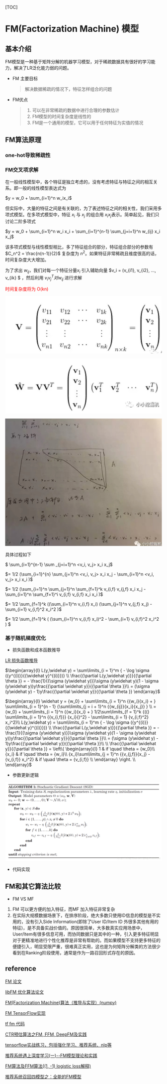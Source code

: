 [TOC]

# FM(Factorization Machine) 模型

## 基本介绍

FM模型是一种基于矩阵分解的机器学习模型，对于稀疏数据具有很好的学习能力，解决了LR泛化能力弱的问题。

- FM 主要目标
  
  > 解决数据稀疏的情况下，特征怎样组合的问题

- FM优点
  
  > 1. 可以在非常稀疏的数据中进行合理的参数估计
  > 2. FM模型的时间复杂度是线性的
  > 3. FM是一个通用的模型，它可以用于任何特征为实值的情况

## FM算法原理

### one-hot导致稀疏性

### FM交叉项求解

在一般线性模型中，各个特征是独立考虑的，没有考虑特征与特征之间的相互关系。即一般的线性模型表达式为

$y = w_0 + \sum_{i=1}^n w_ix_i$

但实际中，大量的特征之间是有关联的，为了表述特征之间的相关性，我们采用多项式模型。在多项式模型中，特征 $x_i$ 与 $x_j$ 的组合用 $x_ix_j$表示。简单起见，我们只讨论二阶多项式

$y = w_0 + \sum_{i=1}^n w_i x_i + \sum_{i=1}^{n-1} \sum_{j=i+1}^n w_{ij} x_i x_j$

该多项式模型与线性模型相比，多了特征组合的部分，特征组合部分的参数有 $C_n^2 = \frac{n(n-1)}{2}$ 复杂度为 $n^2$。如果特征非常稀疏且维度很高的话，时间复杂度大大增加。

为了求出 $w_{ij}$，我们对每一个特征分量$x_i$ 引入辅助向量 $v_i = (v_{i1}, v_{i2}, ..., v_{ik} $ ，然后利用 $v_i v_j^T 对w_{ij}$ 进行求解

<font color='red'> 时间复杂度将为 O(kn) </font>

![](./img/fm-1.jpg)

![](./img/fm-2.jpg)

![](./img/fm-3.jpg)

具体过程如下

$ \sum_{i=1}^{n-1} \sum _{j=i+1}^n <v_i, v_j> x_i x_j$

$= 1/2 (\sum_{i=1}^{n} \sum_{j=1}^n <v_i, v_j> x_i x_j - \sum_{i=1}^n <v_i, v_j> x_i x_i )$

$= 1/2 (\sum_{i=1}^n \sum_{j=1}^n \sum_{f=1}^k v_{i,f} v_{j,f} x_i x_j - \sum_{i=1}^n \sum_{f=1}^i v_{i,f} v_{i,f} x_i x_i )$

$= 1/2 \sum_{f=1}^k ((\sum_{i=1}^n v_{i,f} x_i) (\sum_{j=1}^n v_{j,f} x_j) - \sum_{i=1} v_{i,f}^2 x_i^2 )$

$= 1/2 \sum_{f=1}^k ( (\sum_{i=1}^n v_{i,f} x_i)^2 - \sum_{i=1} v_{i,f}^2 x_i^2 ) $

### 基于随机梯度优化

- 损失函数和成本函数推导

[LR 损失函数推导](https://github.com/anty-zhang/machine_learning/blob/master/loss_function/loss_function.md)

$\begin{array}{l}
L(y,\widehat y) = \sum\limits_{i = 1}^m { - \log \sigma ({y^{(i)}}{{\widehat y}^{(i)}})} \\
\frac{{\partial L(y,\widehat y)}}{{\partial \theta }} =  - \frac{1}{{\sigma (y\widehat y)}}\sigma (y\widehat y)(1 - \sigma (y\widehat y))y\frac{{\partial \widehat y}}{{\partial \theta }}\\
 = (\sigma (y\widehat y) - 1)y\frac{{\partial \widehat y}}{{\partial \theta }}
\end{array}$

$\begin{array}{l}
\widehat y = {w_0} + \sum\limits_{i = 1}^n {{w_i}{x_i} + } \sum\limits_{i = 1}^{n - 1} {\sum\limits_{j = i + 1}^n {{w_{ij}}{x_i}{x_j}} } \\
 = {w_0} + \sum\limits_{i = 1}^n {{w_i}{x_i} + } 1/2\sum\limits_{f = 1}^k {((} \sum\limits_{i = 1}^n {{v_{i,f}}} {x_i}{)^2} - \sum\limits_{i = 1} {v_{i,f}^2} x_i^2)\\
L(y,\widehat y) = \sum\limits_{i = 1}^m { - \log \sigma ({y^{(i)}}{{\widehat y}^{(i)}})} \\
\frac{{\partial L(y,\widehat y)}}{{\partial \theta }} =  - \frac{1}{{\sigma (y\widehat y)}}\sigma (y\widehat y)(1 - \sigma (y\widehat y))y\frac{{\partial \widehat y}}{{\partial \theta }}\\
 = (\sigma (y\widehat y) - 1)y\frac{{\partial \widehat y}}{{\partial \theta }}\\
\\
\frac{{\partial \widehat y}}{{\partial \theta }} = \left\{ \begin{array}{l}
1 & if \quad \theta  = {w_0}\\
{x_i} & if \quad \theta  = {w_i}\\
{x_i}\sum\limits_{j = 1}^n {{v_{j,f}}{x_j} - {v_{i,f}} x_i^2}  & if \quad \theta  = {v_{i,f}} \\
\end{array} \right. \\
\end{array}$

- 参数更新逻辑

![](./img/fm-sgd.jpg)

- 代码实现

## FM和其它算法比较

- FM VS MF
1. FM 可以更方便的加入特征，而MF 加入特征非常复杂
2. 在实际大规模数据场景下，在排序阶段，绝大多数只使用ID信息的模型是不实用的，没有引入Side Information(即除了User ID/Item ID 外很多其他有用的特征)，是不具备实战价值的。原因很简单，大多数真实应用场景中，User/Item有很多信息可用，而协同数据只是其中的一种，引入更多特征明显对于更精准地进行个性化推荐是非常有帮助的。而如果模型不支持更多特征的便捷引入，明显受限严重，很难真正实用，这也是为何矩阵分解类的方法很少看到在Ranking阶段使用，通常是作为一路召回形式存在的原因。

## reference

[FM 论文](https://www.csie.ntu.edu.tw/~b97053/paper/Rendle2010FM.pdf)

[libFM 优化算法论文](https://www.csie.ntu.edu.tw/~b97053/paper/Factorization%20Machines%20with%20libFM.pdf)

[FM(Factorization Machine)算法（推导与实现）(numpy)](https://blog.csdn.net/qq_24819773/article/details/86308868)

[FM TensorFlow实现](https://github.com/Johnson0722/CTR_Prediction/tree/master)

[tf fm 代码](https://github.com/babakx/fm_tensorflow/blob/master/fm_tensorflow.ipynb)

[CTR预估算法之FM, FFM, DeepFM及实践](https://blog.csdn.net/John_xyz/article/details/78933253)

[tensorflow实战练习，包括强化学习、推荐系统、nlp等](https://github.com/princewen/tensorflow_practice/tree/master)

[推荐系统遇上深度学习(一)--FM模型理论和实践](https://www.jianshu.com/p/152ae633fb00)

[FM算法及FFM算法((1, -1) logistic loss解释)](https://www.cnblogs.com/ljygoodgoodstudydaydayup/p/6340129.html)

[推荐系统召回四模型之：全能的FM模型](https://zhuanlan.zhihu.com/p/58160982)
